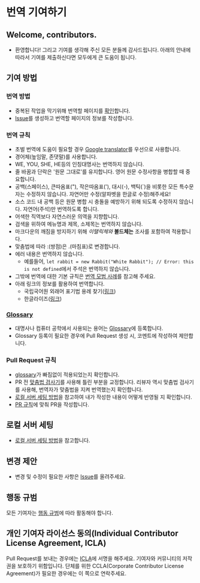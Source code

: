 # 번역 기여하기

## Welcome, contributors.

- 환영합니다! 그리고 기여를 생각해 주신 모든 분들께 감사드립니다. 아래의 안내에 따라서 기여를 제출하신다면 모두에게 큰 도움이 됩니다.

## 기여 방법

### 번역 방법

- 중복된 작업을 막기위해 번역할 페이지를 [확인](https://github.com/line/webpack.kr/issues/7)합니다.
- [Issue](https://github.com/line/webpack.kr/issues)를 생성하고 번역할 페이지의 정보를 작성합니다.

### 번역 규칙

- 초벌 번역에 도움이 필요할 경우 [Google translator](https://translate.google.com/)를 우선으로 사용합니다.
- 경어체(높임말, 존댓말)를 사용합니다.
- WE, YOU, SHE, HE등의 인칭대명사는 번역하지 않습니다.
- 줄 바꿈과 단락은 '원문 그대로'를 유지합니다. 영어 원문 수정사항을 병합할 때 중요합니다.
- 공백(스페이스), 큰따옴표("), 작은따옴표('), 대시(-), 백틱(\`)을 비롯한 모든 특수문자는 수정하지 않습니다. 자연어만 수정(알파벳을 한글로 수정)해주세요!
- 소스 코드 내 공백 등은 원문 병합 시 충돌을 예방하기 위해 되도록 수정하지 않습니다. 자연어(주석)만 번역하도록 합니다.
- 어색한 직역보다 자연스러운 의역을 지향합니다.
- 검색을 위하여 메뉴명과 제목, 소제목는 번역하지 않습니다.
- 마크다운의 깨짐을 방지하기 위해 _이탤릭체와_ **볼드체는** 조사를 포함하여 적용합니다.
- 맞춤법에 따라 :(쌍점)은 .(마침표)로 변경합니다.
- 에러 내용은 번역하지 않습니다.
  - 예를들어, `let rabbit = new Rabbit("White Rabbit"); // Error: this is not defined`에서 주석은 번역하지 않습니다.
- 그밖에 번역에 대한 기본 규칙은 [번역 모범 사례](https://github.com/javascript-tutorial/ko.javascript.info/wiki/%EB%B2%88%EC%97%AD-%EB%AA%A8%EB%B2%94-%EC%82%AC%EB%A1%80)를 참고해 주세요.
- 아래 링크의 정보를 활용하여 번역합니다.
  - 국립국어원 외래어 표기법 용례 찾기([링크](http://www.korean.go.kr/front/foreignSpell/foreignSpellList.do?mn_id=96))
  - 한글라이즈([링크](https://hangulize.org/))

### [Glossary](https://github.com/line/webpack.kr/wiki/Glossary)

- 대명사나 컴퓨터 공학에서 사용되는 용어는 [Glossary](https://github.com/line/webpack.kr/wiki/Glossary)에 등록합니다.
- Glossary 등록이 필요한 경우에 Pull Request 생성 시, 코멘트에 작성하여 제안합니다.

### Pull Request 규칙

- [glossary](https://github.com/line/webpack.kr/wiki/Glossary)가 빠짐없이 적용되었는지 확인합니다.
- PR 전 [맞춤법 검사기](http://speller.cs.pusan.ac.kr/)를 사용해 틀린 부분을 교정합니다. 리뷰자 역시 맞춤법 검사기를 사용해, 번역자가 맞춤법을 지켜 번역했는지 확인합니다.
- [로컬 서버 세팅 방법](https://github.com/webpack/webpack.js.org/blob/master/.github/CONTRIBUTING.md)을 참고하여 내가 작성한 내용이 어떻게 반영될 지 확인합니다.
- [PR 규칙](https://github.com/line/webpack.kr/blob/kr/.github/PULL_REQUEST_TEMPLATE.md)에 맞춰 PR을 작성합니다.

## 로컬 서버 세팅

- [로컬 서버 세팅 방법](https://github.com/webpack/webpack.js.org/blob/master/.github/CONTRIBUTING.md)을 참고합니다.

## 변경 제안

- 변경 및 수정이 필요한 사항은 [Issue](https://github.com/line/webpack.kr/issues)를 올려주세요.

## 행동 규범

모든 기여자는 [행동 규범](CODE_OF_CONDUCT.md)에 따라 활동해야 합니다.

## 개인 기여자 라이선스 동의(Individual Contributor License Agreement, ICLA)

Pull Request를 보내는 경우에는 [ICLA](https://cla-assistant.io/line/webpack.kr)에 서명을 해주세요. 기여자와 커뮤니티의 저작권을 보호하기 위함입니다. 단체를 위한 CCLA(Corporate Contributor License Agreement)가 필요한 경우에는 이 쪽으로 연락주세요.
